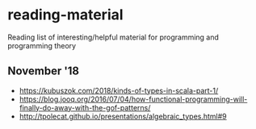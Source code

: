 # reading-material
Reading list of interesting/helpful material for programming and programming theory

## November '18
- https://kubuszok.com/2018/kinds-of-types-in-scala-part-1/
- https://blog.jooq.org/2016/07/04/how-functional-programming-will-finally-do-away-with-the-gof-patterns/
- http://tpolecat.github.io/presentations/algebraic_types.html#9
